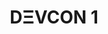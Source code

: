 ﻿---
number: 1
title: DΞVCON 1
description: "Only a few months after Ethereum came to life, DΞVCON 1 was held in London in November of 2015. Presenters remained hard at work on each piece of the original Ethereum roadmap, early dApp teams took the stage, and supporters teased the early industry adoption that was to arrive soon."
location: "London, United Kingdom"
startDate: 2015-11-09
endDate: 2015-11-13
image: ../../../static/assets/uploads/editions/devcon1.png
urls:
  - title: Playlist
    url: /archive/playlists/devcon-1/
---